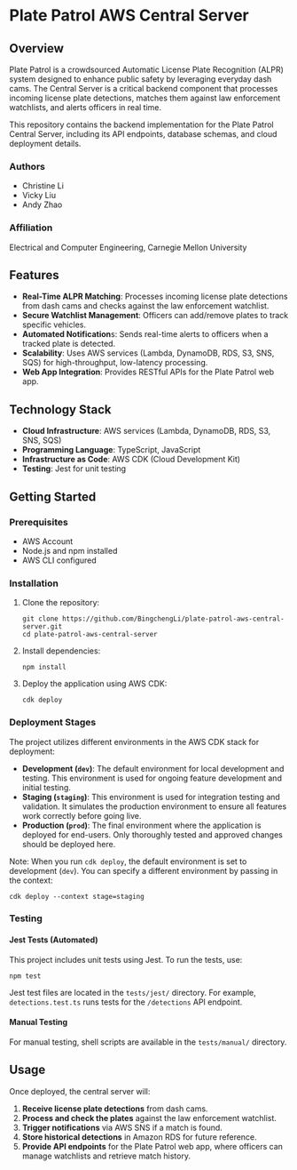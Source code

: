 # Plate Patrol AWS Central Server

## Overview

Plate Patrol is a crowdsourced Automatic License Plate Recognition (ALPR) system designed to enhance public safety by leveraging everyday dash cams. The Central Server is a critical backend component that processes incoming license plate detections, matches them against law enforcement watchlists, and alerts officers in real time.

This repository contains the backend implementation for the Plate Patrol Central Server, including its API endpoints, database schemas, and cloud deployment details.

### Authors

- Christine Li
- Vicky Liu
- Andy Zhao

### Affiliation

Electrical and Computer Engineering, Carnegie Mellon University

## Features

- **Real-Time ALPR Matching**: Processes incoming license plate detections from dash cams and checks against the law enforcement watchlist.
- **Secure Watchlist Management**: Officers can add/remove plates to track specific vehicles.
- **Automated Notification**s: Sends real-time alerts to officers when a tracked plate is detected.
- **Scalability**: Uses AWS services (Lambda, DynamoDB, RDS, S3, SNS, SQS) for high-throughput, low-latency processing.
- **Web App Integration**: Provides RESTful APIs for the Plate Patrol web app.

## Technology Stack

- **Cloud Infrastructure**: AWS services (Lambda, DynamoDB, RDS, S3, SNS, SQS)
- **Programming Language**: TypeScript, JavaScript
- **Infrastructure as Code**: AWS CDK (Cloud Development Kit)
- **Testing**: Jest for unit testing

## Getting Started

### Prerequisites

- AWS Account
- Node.js and npm installed
- AWS CLI configured

### Installation

1. Clone the repository:
   ```
   git clone https://github.com/BingchengLi/plate-patrol-aws-central-server.git
   cd plate-patrol-aws-central-server
   ```
2. Install dependencies:
   ```
   npm install
   ```
3. Deploy the application using AWS CDK:
   ```
   cdk deploy
   ```

### Deployment Stages

The project utilizes different environments in the AWS CDK stack for deployment:

- **Development (`dev`)**: The default environment for local development and testing. This environment is used for ongoing feature development and initial testing.
- **Staging (`staging`)**: This environment is used for integration testing and validation. It simulates the production environment to ensure all features work correctly before going live.
- **Production (`prod`)**: The final environment where the application is deployed for end-users. Only thoroughly tested and approved changes should be deployed here.

Note: When you run `cdk deploy`, the default environment is set to development (`dev`). You can specify a different environment by passing in the context:

```
cdk deploy --context stage=staging
```

### Testing
#### Jest Tests (Automated)
This project includes unit tests using Jest. To run the tests, use:
```
npm test
```

Jest test files are located in the `tests/jest/` directory. For example, `detections.test.ts` runs tests for the `/detections` API endpoint.

#### Manual Testing
For manual testing, shell scripts are available in the `tests/manual/` directory.

## Usage

Once deployed, the central server will:

1. **Receive license plate detections** from dash cams.
2. **Process and check the plates** against the law enforcement watchlist.
3. **Trigger notifications** via AWS SNS if a match is found.
4. **Store historical detections** in Amazon RDS for future reference.
5. **Provide API endpoints** for the Plate Patrol web app, where officers can manage watchlists and retrieve match history.
